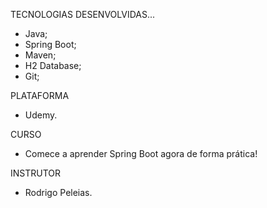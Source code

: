 TECNOLOGIAS DESENVOLVIDAS...
- Java;
- Spring Boot;
- Maven;
- H2 Database;
- Git;

PLATAFORMA
- Udemy.

CURSO
- Comece a aprender Spring Boot agora de forma prática!

INSTRUTOR
- Rodrigo Peleias.
